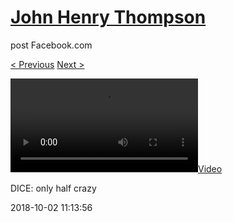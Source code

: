 # [John Henry Thompson](../README.md)
post Facebook.com

[< Previous](2018-10-02-1.md) [Next >](2018-09-30-1.md)

[![](../media/2018-10-02/DICE-only-half-crazy.mp4)](../README.md)

DICE: only half crazy

2018-10-02 11:13:56